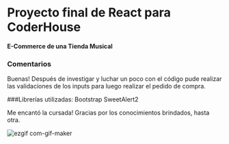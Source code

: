 # Proyecto final de React para CoderHouse
**E-Commerce de una Tienda Musical**

### Comentarios

Buenas! Después de investigar y luchar un poco con el código pude
realizar las validaciones de los inputs para luego realizar el 
pedido de compra. 

###Librerías utilizadas:
Bootstrap
SweetAlert2

Me encantó la cursada! Gracias por los conocimientos brindados, hasta otra.

![ezgif com-gif-maker](https://user-images.githubusercontent.com/91497734/177420498-82097191-d6aa-4637-b880-f18569f4b2c8.gif)


